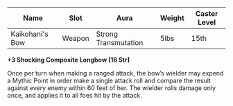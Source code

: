 
| Name            | Slot   | Aura                 | Weight | Caster Level |
| --------------- | ------ | -------------------- | ------ | ------------ |
| Kaikohani's Bow | Weapon | Strong Transmutation | 5lbs   | 15th         |

**+3 Shocking Composite Longbow [16 Str]**

Once per turn when making a ranged attack, the bow’s wielder may expend a Mythic Point in order make a single attack roll and compare the result against every enemy within 60 feet of her.
The wielder rolls damage only once, and applies it to all foes hit by the attack.
